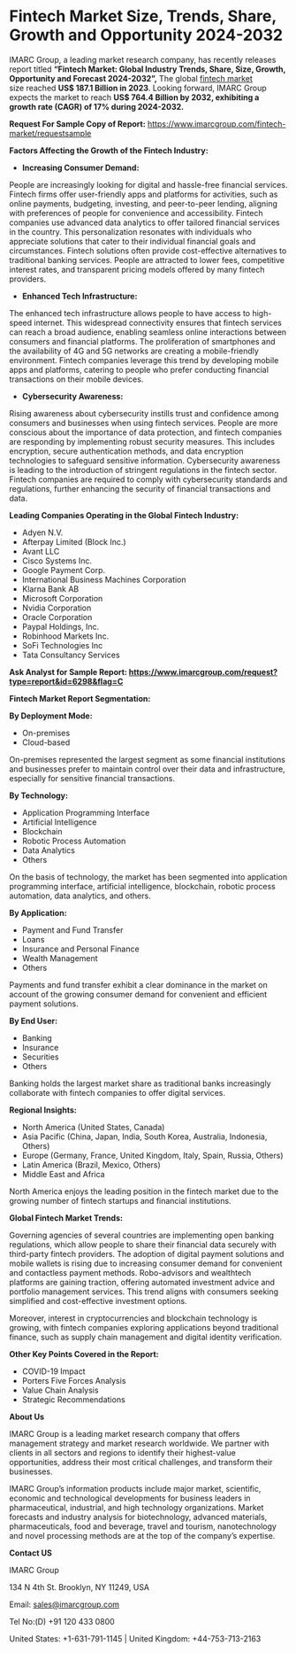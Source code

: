 ﻿# **Fintech Market Size, Trends, Share, Growth and Opportunity 2024-2032**
IMARC Group, a leading market research company, has recently releases report titled **“Fintech Market: Global Industry Trends, Share, Size, Growth, Opportunity and Forecast 2024-2032”,** The global [fintech market](https://www.imarcgroup.com/fintech-market) size reached **US$ 187.1 Billion in 2023**. Looking forward, IMARC Group expects the market to reach **US$ 764.4 Billion by 2032, exhibiting a growth rate (CAGR) of 17% during 2024-2032.**

**Request For Sample Copy of Report:** <https://www.imarcgroup.com/fintech-market/requestsample>

**Factors Affecting the Growth of the Fintech Industry:**

- **Increasing Consumer Demand:**

People are increasingly looking for digital and hassle-free financial services. Fintech firms offer user-friendly apps and platforms for activities, such as online payments, budgeting, investing, and peer-to-peer lending, aligning with preferences of people for convenience and accessibility. Fintech companies use advanced data analytics to offer tailored financial services in the country. This personalization resonates with individuals who appreciate solutions that cater to their individual financial goals and circumstances. Fintech solutions often provide cost-effective alternatives to traditional banking services. People are attracted to lower fees, competitive interest rates, and transparent pricing models offered by many fintech providers.

- **Enhanced Tech Infrastructure:**

The enhanced tech infrastructure allows people to have access to high-speed internet. This widespread connectivity ensures that fintech services can reach a broad audience, enabling seamless online interactions between consumers and financial platforms. The proliferation of smartphones and the availability of 4G and 5G networks are creating a mobile-friendly environment. Fintech companies leverage this trend by developing mobile apps and platforms, catering to people who prefer conducting financial transactions on their mobile devices.

- **Cybersecurity Awareness:**

Rising awareness about cybersecurity instills trust and confidence among consumers and businesses when using fintech services. People are more conscious about the importance of data protection, and fintech companies are responding by implementing robust security measures. This includes encryption, secure authentication methods, and data encryption technologies to safeguard sensitive information. Cybersecurity awareness is leading to the introduction of stringent regulations in the fintech sector. Fintech companies are required to comply with cybersecurity standards and regulations, further enhancing the security of financial transactions and data.

**Leading Companies Operating in the Global Fintech Industry:**

- Adyen N.V.
- Afterpay Limited (Block Inc.)
- Avant LLC
- Cisco Systems Inc.
- Google Payment Corp.
- International Business Machines Corporation
- Klarna Bank AB
- Microsoft Corporation
- Nvidia Corporation
- Oracle Corporation
- Paypal Holdings, Inc.
- Robinhood Markets Inc.
- SoFi Technologies Inc
- Tata Consultancy Services

**Ask Analyst for Sample Report: <https://www.imarcgroup.com/request?type=report&id=6298&flag=C>**

**Fintech Market Report Segmentation:**

**By Deployment Mode:**

- On-premises
- Cloud-based

On-premises represented the largest segment as some financial institutions and businesses prefer to maintain control over their data and infrastructure, especially for sensitive financial transactions.

**By Technology:**

- Application Programming Interface
- Artificial Intelligence
- Blockchain
- Robotic Process Automation
- Data Analytics
- Others

On the basis of technology, the market has been segmented into application programming interface, artificial intelligence, blockchain, robotic process automation, data analytics, and others.

**By Application:**

- Payment and Fund Transfer
- Loans
- Insurance and Personal Finance
- Wealth Management
- Others

Payments and fund transfer exhibit a clear dominance in the market on account of the growing consumer demand for convenient and efficient payment solutions.

**By End User:**

- Banking
- Insurance
- Securities
- Others

Banking holds the largest market share as traditional banks increasingly collaborate with fintech companies to offer digital services.

**Regional Insights:**

- North America (United States, Canada)
- Asia Pacific (China, Japan, India, South Korea, Australia, Indonesia, Others)
- Europe (Germany, France, United Kingdom, Italy, Spain, Russia, Others)
- Latin America (Brazil, Mexico, Others)
- Middle East and Africa

North America enjoys the leading position in the fintech market due to the growing number of fintech startups and financial institutions.

**Global Fintech Market Trends:**

Governing agencies of several countries are implementing open banking regulations, which allow people to share their financial data securely with third-party fintech providers. The adoption of digital payment solutions and mobile wallets is rising due to increasing consumer demand for convenient and contactless payment methods. Robo-advisors and wealthtech platforms are gaining traction, offering automated investment advice and portfolio management services. This trend aligns with consumers seeking simplified and cost-effective investment options.

Moreover, interest in cryptocurrencies and blockchain technology is growing, with fintech companies exploring applications beyond traditional finance, such as supply chain management and digital identity verification.

**Other Key Points Covered in the Report:**

- COVID-19 Impact
- Porters Five Forces Analysis
- Value Chain Analysis
- Strategic Recommendations

**About Us**

IMARC Group is a leading market research company that offers management strategy and market research worldwide. We partner with clients in all sectors and regions to identify their highest-value opportunities, address their most critical challenges, and transform their businesses.

IMARC Group’s information products include major market, scientific, economic and technological developments for business leaders in pharmaceutical, industrial, and high technology organizations. Market forecasts and industry analysis for biotechnology, advanced materials, pharmaceuticals, food and beverage, travel and tourism, nanotechnology and novel processing methods are at the top of the company’s expertise.

**Contact US**

IMARC Group

134 N 4th St. Brooklyn, NY 11249, USA

Email: sales@imarcgroup.com

Tel No:(D) +91 120 433 0800

United States: +1-631-791-1145 | United Kingdom: +44-753-713-2163
